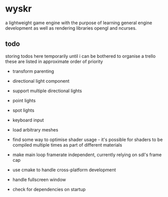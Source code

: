 #   wyskr

a lightweight game engine with the purpose of learning general engine development as well as rendering libraries opengl and ncurses.

## todo

storing todos here temporarily until i can be bothered to organise a trello
these are listed in approximate order of priority

*   transform parenting

*   directional light component
*   support multiple directional lights
*   point lights
*   spot lights

*   keyboard input

*   load arbitrary meshes
*   find some way to optimise shader usage - it's possible for shaders to be compiled multiple times as part of different materials
*   make main loop framerate independent, currently relying on sdl's frame cap
*   use cmake to handle cross-platform development

*   handle fullscreen window
*   check for dependencies on startup




